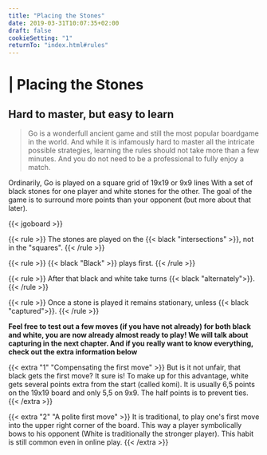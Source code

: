 ```yaml
---
title: "Placing the Stones"
date: 2019-03-31T10:07:35+02:00
draft: false
cookieSetting: "1"
returnTo: "index.html#rules"
---
```


# | Placing the Stones
## Hard to master, but easy to learn

> Go is a wonderfull ancient game and still the most popular boardgame in the world. And while it is infamously hard to master all the intricate possible strategies, learning the rules should not take more than a few minutes. And you do not need to be a professional to fully enjoy a match.

Ordinarily, Go is played on a square grid of 19x19 or 9x9 lines With a set of black stones for one player and white stones for the other. The goal of the game is to surround more points than your opponent (but more about that later).

{{< jgoboard >}}

{{< rule >}}
The stones are played on the {{< black "intersections" >}}, not in the "squares".
{{< /rule >}}

{{< rule >}}
{{< black "Black" >}} plays first.
{{< /rule >}}

{{< rule >}}
After that black and white take turns {{< black "alternately">}}.
{{< /rule >}}

{{< rule >}}
Once a stone is played it remains stationary, unless {{< black "captured">}}.
{{< /rule >}}

**Feel free to test out a few moves (if you have not already) for both black and white, you are now already almost ready to play! We will talk about capturing in the next chapter.
And if you really want to know everything, check out the extra information below**


{{< extra "1" "Compensating the first move" >}}
	But is it not unfair, that black gets the first move? It sure is! To make up for this advantage, white gets several points extra from the start (called komi). 
    It is usually 6,5 points on the 19x19 board and only 5,5 on 9x9. The half points is to prevent ties.
{{< /extra >}}

{{< extra "2" "A polite first move" >}}
	It is traditional, to play one's first move into the upper right corner of the board. This way a player symbolically bows to his opponent (White is traditionally the stronger player). This habit is still common even in online play.
{{< /extra >}}